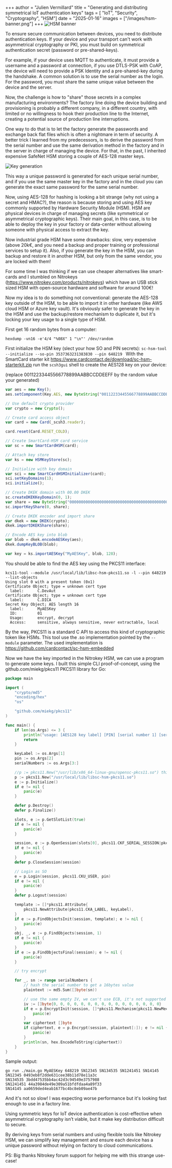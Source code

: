 +++
author = "Julien Vermillard"
title = "Generating and distributing symmetrical IoT authentication keys"
tags = [ "IoT", "Security", "Cryptography", "HSM"]
date = "2025-01-16"
images = ["/images/hsm-banner.png"]
+++
![HSM banner](/images/hsm-banner.png)

To ensure secure communication between devices, you need to distribute authentication keys. If your device and your transport can't work with asymmetrical cryptography or PKI, you must build on symmetrical authentication secret (password or pre-shared-keys).

For example, if your device uses MQTT to authenticate, it must provide a username and a password at connection, if you use DTLS-PSK with CoAP, the device will need to provide a PSK Identity and a pre-shared-key during the handshake. A common solution is to use the serial number as the login. For the password, you must share the same unique value between the device and the server. 

Now, the challenge is how to "share" those secrets in a complex manufacturing environments? The factory line doing the device building and provisioning is probably a different company, in a different country, with limited or no willingness to hook their production line to the Internet, creating a potential source of production line interruptions.

One way to do that is to let the factory generate the passwords and exchange back flat files which is often a nightmare in term of security. A better trick I learned from my predecessors, is to derive the password from the serial number and use the same derivation method in the factory and in the server in charge of managing the device. For that, in the past, I inherited expensive SafeNet HSM storing a couple of AES-128 master keys.

![Key generation](/images/key-generation.png)

This way a unique password is generated for each unique serial number, and if you use the same master key in the factory and in the cloud you can generate the exact same password for the same serial number.

Now, using AES-128 for hashing is looking a bit strange (why not using a secret and HMAC?), the reason is because storing and using AES key commonly supported by Hardware Security Module (HSM). HSM are physical devices in charge of managing secrets (like symmetrical or asymmetrical cryptographic keys). Their main goal, in this case, is to be able to deploy the key in your factory or data-center without allowing someone with physical access to extract the key.

Now industrial grade HSM have some drawbacks: slow, very expensive (above 20k€, and you need a backup and proper training or professional services to setup it). Also, if you generate the key in the HSM, you can backup and restore it in another HSM, but only from the same vendor, you are locked with them!

For some time I was thinking if we can use cheaper alternatives like smart-cards and I stumbled on Nitrokeys (https://www.nitrokey.com/products/nitrokeys) which have an USB stick sized HSM with open-source hardware and software for around 100€!

Now my idea is to do something not conventional: generate the AES-128 key outside of the HSM, to be able to import it in other hardware (like AWS cloud HSM or Azure key vault). It's obviously safer to generate the key in the HSM and use the backup/restore mechanism to duplicate it, but it's locking your key usage to a single type of HSM.

First get 16 random bytes from a computer:


`hexdump -vn16 -e'4/4 "%08X" 1 "\n"' /dev/random`

First initialize the HSM key (slect your how SO and PIN secrets):
`sc-hsm-tool --initialize --so-pin 3537363231383830 --pin 648219
`
With the SmartCard starter kit https://www.cardcontact.de/download/sc-hsm-starterkit.zip run the `scsh3gui` shell to create the AES128 key on your device:

(replace 00112233445566778899AABBCCDDEEFF by the random value your generated)
```javascript
var aes = new Key();
aes.setComponent(Key.AES, new ByteString("00112233445566778899AABBCCDDEEFF", HEX));

// Use default crypto provider
var crypto = new Crypto();

// Create card access object
var card = new Card(_scsh3.reader);

card.reset(Card.RESET_COLD);

// Create SmartCard-HSM card service
var sc = new SmartCardHSM(card);

// Attach key store
var ks = new HSMKeyStore(sc);

// Initialize with key domain
var sci = new SmartCardHSMInitializer(card);
sci.setKeyDomains(1);
sci.initialize();

// Create DKEK domain with 00.00 DKEK
sc.createDKEKKeyDomain(0, 1);
var share = new ByteString("0000000000000000000000000000000000000000000000000000000000000000", HEX);
sc.importKeyShare(0, share);

// Create DKEK encoder and import share
var dkek = new DKEK(crypto);
dkek.importDKEKShare(share);

// Encode AES key into blob
var blob = dkek.encodeAESKey(aes);
dkek.dumpKeyBLOB(blob);

var key = ks.importAESKey("MyAESKey", blob, 128);
```

You should be able to find the AES key using the PKCS11 interface:

```
kcs11-tool --module /usr/local/lib/libsc-hsm-pkcs11.so -l --pin 648219 --list-objects
Using slot 0 with a present token (0x1)
Certificate Object; type = unknown cert type
  label:      C.DevAut
Certificate Object; type = unknown cert type
  label:      C.DICA
Secret Key Object; AES length 16
  label:      MyAESKey
  ID:         01
  Usage:      encrypt, decrypt
  Access:     sensitive, always sensitive, never extractable, local
```

By the way, PKCS11 is a standard C API to access this kind of cryptographic token like HSMs. This tool use the .so implementation pointed by the `--module` parameter. The used implementation is https://github.com/cardcontact/sc-hsm-embedded 

Now we have the key imported in the Nitrokey HSM, we can use a program to generate some keys. I built this simple CLI proof-of-concept, using the github.com/miekg/pkcs11 PKCS11 library for Go:

```Go
package main

import (
	"crypto/md5"
	"encoding/hex"
	"os"

	"github.com/miekg/pkcs11"
)

func main() {
	if len(os.Args) <= 3 {
		println("usage: [AES128 key label] [PIN] [serial number 1] [serial number 2] [serial number ...]")
		return
	}

	keyLabel := os.Args[1]
	pin := os.Args[2]
	serialNumbers := os.Args[3:]

	//p := pkcs11.New("/usr/lib/x86_64-linux-gnu/opensc-pkcs11.so") this one doesn't support AES
	p := pkcs11.New("/usr/local/lib/libsc-hsm-pkcs11.so")
	e := p.Initialize()
	if e != nil {
		panic(e)
	}

	defer p.Destroy()
	defer p.Finalize()

	slots, e := p.GetSlotList(true)
	if e != nil {
		panic(e)
	}

	session, e := p.OpenSession(slots[0], pkcs11.CKF_SERIAL_SESSION|pkcs11.CKF_RW_SESSION)
	if e != nil {
		panic(e)
	}
	defer p.CloseSession(session)

	// Login as SO
	e = p.Login(session, pkcs11.CKU_USER, pin)
	if e != nil {
		panic(e)
	}
	defer p.Logout(session)

	template := []*pkcs11.Attribute{
		pkcs11.NewAttribute(pkcs11.CKA_LABEL, keyLabel),
	}
	if e := p.FindObjectsInit(session, template); e != nil {
		panic(e)
	}
	obj, _, e := p.FindObjects(session, 1)
	if e != nil {
		panic(e)
	}
	if e := p.FindObjectsFinal(session); e != nil {
		panic(e)
	}

	// try encrypt

	for _, sn := range serialNumbers {
		// hash the serial number to get a 16bytes value
		plaintext := md5.Sum([]byte(sn))

		// use the same empty IV, we can't use ECB, it's not supported
		iv := []byte{0, 0, 0, 0, 0, 0, 0, 0, 0, 0, 0, 0, 0, 0, 0, 0}
		if e = p.EncryptInit(session, []*pkcs11.Mechanism{pkcs11.NewMechanism(pkcs11.CKM_AES_CBC, iv)}, obj[0]); e != nil {
			panic(e)
		}
		var ciphertext []byte
		if ciphertext, e = p.Encrypt(session, plaintext[:]); e != nil {
			panic(e)
		}
		println(sn, hex.EncodeToString(ciphertext))
	}
}
```

Sample output:
```
go run ./main.go MyAESKey 648219 SN12345 SN134535 SN1241451 SN14145
SN12345 0493eb8f2dde631cee38b11d78e11a3c
SN134535 3bdd47535bb4ac42d3c94549e3757988
SN1241451 44a3984de49e309a51bfdfdaa4a89f33
SN14145 aa0659ded4eab1677bc4bc8eb09ae47b
```

And it's not so slow! I was expecting worse performance but it's looking fast enough to use in a factory line.

Using symmetric keys for IoT device authentication is cost-effective when asymmetrical cryptography isn’t viable, but it make key distribution difficult to secure. 

By deriving keys from serial numbers and using flexible tools like Nitrokey HSM, we can simplify key management and ensure each device has a unique password without relying on factory to cloud communications.

PS: Big thanks Nitrokey forum support for helping me with this strange use-case!
